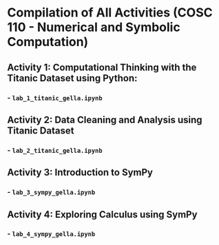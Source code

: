 # Compilation of All Activities (COSC 110 - Numerical and Symbolic Computation)

## Activity 1: Computational Thinking with the Titanic Dataset using Python:
### - `lab_1_titanic_gella.ipynb`

## Activity 2: Data Cleaning and Analysis using Titanic Dataset
### - `lab_2_titanic_gella.ipynb`

## Activity 3: Introduction to SymPy
### - `lab_3_sympy_gella.ipynb`

## Activity 4: Exploring Calculus using SymPy
### - `lab_4_sympy_gella.ipynb`